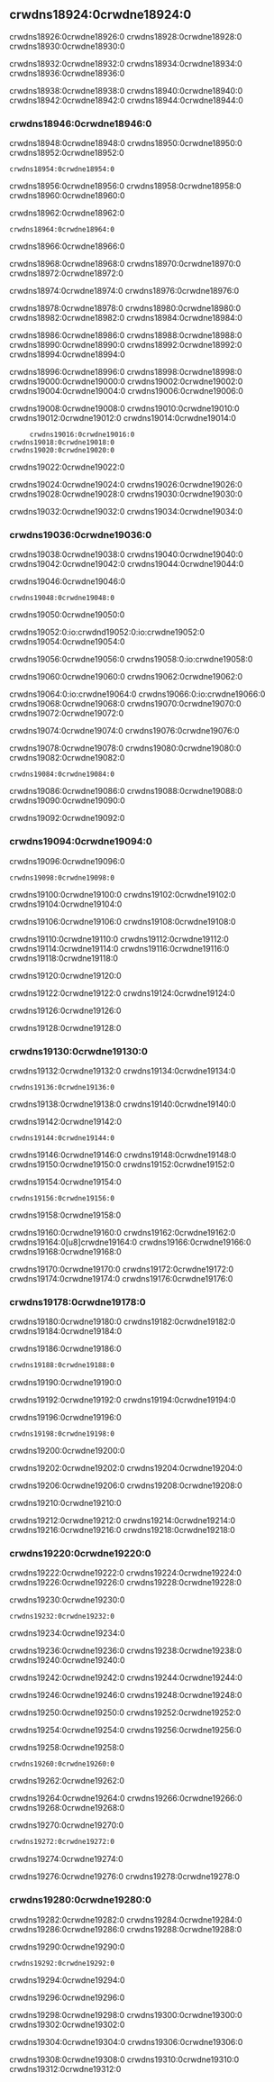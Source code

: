 ## crwdns18924:0crwdne18924:0

crwdns18926:0crwdne18926:0 crwdns18928:0crwdne18928:0 crwdns18930:0crwdne18930:0

crwdns18932:0crwdne18932:0 crwdns18934:0crwdne18934:0 crwdns18936:0crwdne18936:0

crwdns18938:0crwdne18938:0 crwdns18940:0crwdne18940:0 crwdns18942:0crwdne18942:0 crwdns18944:0crwdne18944:0

### crwdns18946:0crwdne18946:0

crwdns18948:0crwdne18948:0 crwdns18950:0crwdne18950:0 crwdns18952:0crwdne18952:0

```console
crwdns18954:0crwdne18954:0
```

crwdns18956:0crwdne18956:0 crwdns18958:0crwdne18958:0 crwdns18960:0crwdne18960:0

<span class="filename">crwdns18962:0crwdne18962:0</span>

```rust,no_run
crwdns18964:0crwdne18964:0
```


<span class="caption">crwdns18966:0crwdne18966:0</span>

crwdns18968:0crwdne18968:0 crwdns18970:0crwdne18970:0 crwdns18972:0crwdne18972:0

crwdns18974:0crwdne18974:0 crwdns18976:0crwdne18976:0

crwdns18978:0crwdne18978:0 crwdns18980:0crwdne18980:0 crwdns18982:0crwdne18982:0 crwdns18984:0crwdne18984:0

crwdns18986:0crwdne18986:0 crwdns18988:0crwdne18988:0 crwdns18990:0crwdne18990:0 crwdns18992:0crwdne18992:0 crwdns18994:0crwdne18994:0

crwdns18996:0crwdne18996:0 crwdns18998:0crwdne18998:0 crwdns19000:0crwdne19000:0 crwdns19002:0crwdne19002:0 crwdns19004:0crwdne19004:0 crwdns19006:0crwdne19006:0

crwdns19008:0crwdne19008:0 crwdns19010:0crwdne19010:0 crwdns19012:0crwdne19012:0 crwdns19014:0crwdne19014:0

```text
     crwdns19016:0crwdne19016:0
crwdns19018:0crwdne19018:0
crwdns19020:0crwdne19020:0
```

crwdns19022:0crwdne19022:0

crwdns19024:0crwdne19024:0 crwdns19026:0crwdne19026:0 crwdns19028:0crwdne19028:0 crwdns19030:0crwdne19030:0

crwdns19032:0crwdne19032:0 crwdns19034:0crwdne19034:0

### crwdns19036:0crwdne19036:0

crwdns19038:0crwdne19038:0 crwdns19040:0crwdne19040:0 crwdns19042:0crwdne19042:0 crwdns19044:0crwdne19044:0

<span class="filename">crwdns19046:0crwdne19046:0</span>

```rust,no_run
crwdns19048:0crwdne19048:0
```


<span class="caption">crwdns19050:0crwdne19050:0</span>

crwdns19052:0:io:crwdnd19052:0:io:crwdne19052:0 crwdns19054:0crwdne19054:0

crwdns19056:0crwdne19056:0 crwdns19058:0:io:crwdne19058:0

crwdns19060:0crwdne19060:0 crwdns19062:0crwdne19062:0

crwdns19064:0:io:crwdne19064:0 crwdns19066:0:io:crwdne19066:0 crwdns19068:0crwdne19068:0 crwdns19070:0crwdne19070:0 crwdns19072:0crwdne19072:0

crwdns19074:0crwdne19074:0 crwdns19076:0crwdne19076:0

crwdns19078:0crwdne19078:0 crwdns19080:0crwdne19080:0 crwdns19082:0crwdne19082:0

```console
crwdns19084:0crwdne19084:0
```

crwdns19086:0crwdne19086:0 crwdns19088:0crwdne19088:0 crwdns19090:0crwdne19090:0

crwdns19092:0crwdne19092:0

### crwdns19094:0crwdne19094:0

crwdns19096:0crwdne19096:0

```text
crwdns19098:0crwdne19098:0
```

crwdns19100:0crwdne19100:0 crwdns19102:0crwdne19102:0 crwdns19104:0crwdne19104:0

crwdns19106:0crwdne19106:0 crwdns19108:0crwdne19108:0

crwdns19110:0crwdne19110:0 crwdns19112:0crwdne19112:0 crwdns19114:0crwdne19114:0 crwdns19116:0crwdne19116:0 crwdns19118:0crwdne19118:0

crwdns19120:0crwdne19120:0

crwdns19122:0crwdne19122:0 crwdns19124:0crwdne19124:0

crwdns19126:0crwdne19126:0

crwdns19128:0crwdne19128:0

### crwdns19130:0crwdne19130:0

crwdns19132:0crwdne19132:0 crwdns19134:0crwdne19134:0

```text
crwdns19136:0crwdne19136:0
```

crwdns19138:0crwdne19138:0 crwdns19140:0crwdne19140:0

crwdns19142:0crwdne19142:0

```text
crwdns19144:0crwdne19144:0
```

crwdns19146:0crwdne19146:0 crwdns19148:0crwdne19148:0 crwdns19150:0crwdne19150:0 crwdns19152:0crwdne19152:0

<span class="filename">crwdns19154:0crwdne19154:0</span>

```rust,no_run
crwdns19156:0crwdne19156:0
```


<span class="caption">crwdns19158:0crwdne19158:0</span>

crwdns19160:0crwdne19160:0 crwdns19162:0crwdne19162:0 crwdns19164:0[u8]crwdne19164:0 crwdns19166:0crwdne19166:0 crwdns19168:0crwdne19168:0

crwdns19170:0crwdne19170:0 crwdns19172:0crwdne19172:0 crwdns19174:0crwdne19174:0 crwdns19176:0crwdne19176:0

### crwdns19178:0crwdne19178:0

crwdns19180:0crwdne19180:0 crwdns19182:0crwdne19182:0 crwdns19184:0crwdne19184:0

<span class="filename">crwdns19186:0crwdne19186:0</span>

```html
crwdns19188:0crwdne19188:0
```


<span class="caption">crwdns19190:0crwdne19190:0</span>

crwdns19192:0crwdne19192:0 crwdns19194:0crwdne19194:0

<span class="filename">crwdns19196:0crwdne19196:0</span>

```rust,no_run
crwdns19198:0crwdne19198:0
```


<span class="caption">crwdns19200:0crwdne19200:0</span>

crwdns19202:0crwdne19202:0 crwdns19204:0crwdne19204:0

crwdns19206:0crwdne19206:0 crwdns19208:0crwdne19208:0

crwdns19210:0crwdne19210:0

crwdns19212:0crwdne19212:0 crwdns19214:0crwdne19214:0 crwdns19216:0crwdne19216:0 crwdns19218:0crwdne19218:0

### crwdns19220:0crwdne19220:0

crwdns19222:0crwdne19222:0 crwdns19224:0crwdne19224:0 crwdns19226:0crwdne19226:0 crwdns19228:0crwdne19228:0

<span class="filename">crwdns19230:0crwdne19230:0</span>

```rust,no_run
crwdns19232:0crwdne19232:0
```


<span class="caption">crwdns19234:0crwdne19234:0</span>

crwdns19236:0crwdne19236:0 crwdns19238:0crwdne19238:0 crwdns19240:0crwdne19240:0

crwdns19242:0crwdne19242:0 crwdns19244:0crwdne19244:0

crwdns19246:0crwdne19246:0 crwdns19248:0crwdne19248:0

crwdns19250:0crwdne19250:0 crwdns19252:0crwdne19252:0

crwdns19254:0crwdne19254:0 crwdns19256:0crwdne19256:0

<span class="filename">crwdns19258:0crwdne19258:0</span>

```rust,no_run
crwdns19260:0crwdne19260:0
```


<span class="caption">crwdns19262:0crwdne19262:0</span>

crwdns19264:0crwdne19264:0 crwdns19266:0crwdne19266:0 crwdns19268:0crwdne19268:0

<span class="filename">crwdns19270:0crwdne19270:0</span>

```html
crwdns19272:0crwdne19272:0
```


<span class="caption">crwdns19274:0crwdne19274:0</span>

crwdns19276:0crwdne19276:0 crwdns19278:0crwdne19278:0

### crwdns19280:0crwdne19280:0

crwdns19282:0crwdne19282:0 crwdns19284:0crwdne19284:0 crwdns19286:0crwdne19286:0 crwdns19288:0crwdne19288:0

<span class="filename">crwdns19290:0crwdne19290:0</span>

```rust,no_run
crwdns19292:0crwdne19292:0
```


<span class="caption">crwdns19294:0crwdne19294:0</span>

crwdns19296:0crwdne19296:0

crwdns19298:0crwdne19298:0 crwdns19300:0crwdne19300:0 crwdns19302:0crwdne19302:0

crwdns19304:0crwdne19304:0 crwdns19306:0crwdne19306:0

crwdns19308:0crwdne19308:0 crwdns19310:0crwdne19310:0 crwdns19312:0crwdne19312:0
